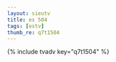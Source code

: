 ```yaml
--- 
layout: sieutv
title: es 504
tags: [estv]
thumb_re: q7t1504
---
```

{% include tvadv key="q7t1504" %} 
